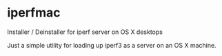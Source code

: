 # iperfmac
Installer / Deinstaller for iperf server on OS X desktops

Just a simple utility for loading up iperf3 as a server on an OS X machine.
